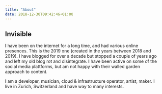 ```yaml
---
title: "About"
date: 2018-12-30T09:42:46+01:00
---
```


## Invisible

I have been on the internet for a long time, and had various online presences.
This is the 2019 one (created in the years between 2018 and 2019). I have blogged
for over a decade but stopped a couple of years ago and left my old blog rot and 
disintegrate. I have been active on some of the social media plattforms, but am not
happy with their walled garden approach to content. 

I am a developer, musician, cloud & infrastructure operator, artist, maker. I live
in Zurich, Switzerland and have way to many interests.


